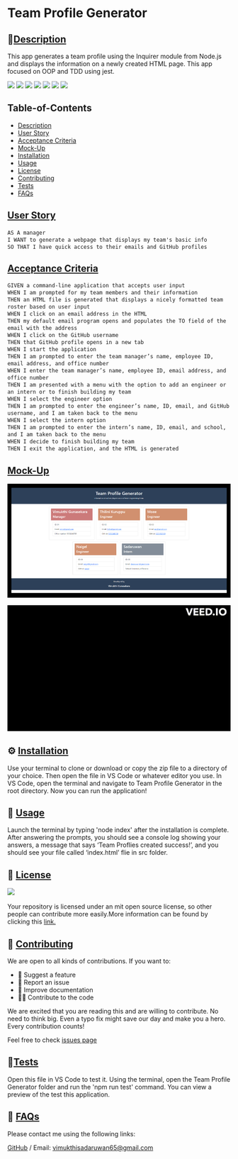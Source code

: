 # Team Profile Generator
        
## 🌟[Description](#table-of-contents)
This app generates a team profile using the Inquirer module from Node.js and displays the information on a newly created HTML page. This app focused on OOP and TDD using jest.

<p>
    <img src="https://img.shields.io/badge/license-MIT-yellow"/>
    <img src="https://img.shields.io/badge/-HTML-brightgreen" />
    <img src="https://img.shields.io/badge/-CSS-lightgrey" />
    <img src="https://img.shields.io/badge/-JavaScript-blue" />
    <img src="https://img.shields.io/badge/-bootstrap-yellowgreen"  />
    <img src="https://img.shields.io/badge/-node.js-orange" />
    <img src="https://img.shields.io/badge/-jest [TDD]-red" />
</p>

## Table-of-Contents
* [Description](#description)
* [User Story](#User-Stor)
* [Acceptance Criteria](#Acceptance-Criteria)
* [Mock-Up](#Mock-Up)
* [Installation](#installation)
* [Usage](#usage)
* [License](#License)
* [Contributing](#contributing)
* [Tests](#tests)
* [FAQs](#faqs)
  

## [User Story](#table-of-contents)

``` 
AS A manager
I WANT to generate a webpage that displays my team's basic info
SO THAT I have quick access to their emails and GitHub profiles
```


## [Acceptance Criteria](#table-of-contents)

```
GIVEN a command-line application that accepts user input
WHEN I am prompted for my team members and their information
THEN an HTML file is generated that displays a nicely formatted team roster based on user input
WHEN I click on an email address in the HTML
THEN my default email program opens and populates the TO field of the email with the address
WHEN I click on the GitHub username
THEN that GitHub profile opens in a new tab
WHEN I start the application
THEN I am prompted to enter the team manager’s name, employee ID, email address, and office number
WHEN I enter the team manager’s name, employee ID, email address, and office number
THEN I am presented with a menu with the option to add an engineer or an intern or to finish building my team
WHEN I select the engineer option
THEN I am prompted to enter the engineer’s name, ID, email, and GitHub username, and I am taken back to the menu
WHEN I select the intern option
THEN I am prompted to enter the intern’s name, ID, email, and school, and I am taken back to the menu
WHEN I decide to finish building my team
THEN I exit the application, and the HTML is generated
```

## [Mock-Up](#table-of-contents)

![Screenshot](./src/readme_src/desktop-screenshot.png)

![Video](./src/readme_src/Team-Profile-Generator.gif)

## ⚙️ [Installation](#table-of-contents)
Use your terminal to clone or download or copy the zip file to a directory of your choice. Then open the file in VS Code or whatever editor you use. In VS Code, open the terminal and navigate to Team Profile Generator in the root directory. Now you can run the application!
     
## 💯 [Usage](#table-of-contents)
Launch the terminal by typing 'node index' after the installation is complete. After answering the prompts, you should see a console log showing your answers, a message that says ‘Team Proflies created success!’, and you should see your file called ‘index.html’ flie in src folder.
         
## 📑 [License](#table-of-contents)
<img src="https://img.shields.io/badge/license-MIT-yellow"/>

Your repository is licensed under an mit open source license, so other people can contribute more easily.More information can be found by clicking this [link.](https://choosealicense.com/licenses/mit)

## 🤝 [Contributing](#table-of-contents)
We are open to all kinds of contributions. If you want to:
* 🤔 Suggest a feature
* 🐛 Report an issue
* 📖 Improve documentation
* 👨‍💻 Contribute to the code

We are excited that you are reading this and are willing to contribute. No need to think big. Even a typo fix might save our day and make you a hero. Every contribution counts!
     
Feel free to check [issues page](https://github.com/VimukthiGunasekara/team-profile-generator/issues) 
     
## 🚀[Tests](#table-of-contents)
Open this file in VS Code to test it. Using the terminal, open the Team Profile Generator folder and run the 'npm run test' command. You can view a preview of the test this application.
     
## 🤔 [FAQs](#table-of-contents)
Please contact me using the following links:

[GitHub](https://github.com/VimukthiGunasekara) / Email: vimukthisadaruwan65@gmail.com
